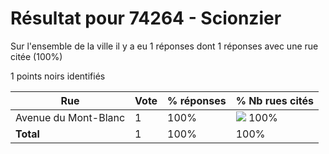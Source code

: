 # Résultat pour 74264 - Scionzier

Sur l'ensemble de la ville il y a eu 1 réponses dont 1 réponses avec une rue citée (100%)

1 points noirs identifiés

| Rue | Vote | % réponses | % Nb rues cités|
|-----|------|------------|----------------|
| Avenue du Mont-Blanc | 1 | 100% | <img src="../../img/bar_100.gif" />&nbsp;100%|
| **Total** | 1 | 100% | 100%|
